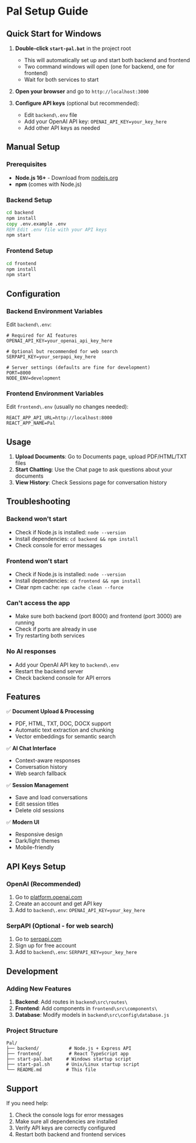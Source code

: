 # Pal Setup Guide

## Quick Start for Windows

1. **Double-click `start-pal.bat`** in the project root

   - This will automatically set up and start both backend and frontend
   - Two command windows will open (one for backend, one for frontend)
   - Wait for both services to start

2. **Open your browser** and go to `http://localhost:3000`

3. **Configure API keys** (optional but recommended):
   - Edit `backend\.env` file
   - Add your OpenAI API key: `OPENAI_API_KEY=your_key_here`
   - Add other API keys as needed

## Manual Setup

### Prerequisites

- **Node.js 16+** - Download from [nodejs.org](https://nodejs.org/)
- **npm** (comes with Node.js)

### Backend Setup

```cmd
cd backend
npm install
copy .env.example .env
REM Edit .env file with your API keys
npm start
```

### Frontend Setup

```cmd
cd frontend
npm install
npm start
```

## Configuration

### Backend Environment Variables

Edit `backend\.env`:

```env
# Required for AI features
OPENAI_API_KEY=your_openai_api_key_here

# Optional but recommended for web search
SERPAPI_KEY=your_serpapi_key_here

# Server settings (defaults are fine for development)
PORT=8000
NODE_ENV=development
```

### Frontend Environment Variables

Edit `frontend\.env` (usually no changes needed):

```env
REACT_APP_API_URL=http://localhost:8000
REACT_APP_NAME=Pal
```

## Usage

1. **Upload Documents**: Go to Documents page, upload PDF/HTML/TXT files
2. **Start Chatting**: Use the Chat page to ask questions about your documents
3. **View History**: Check Sessions page for conversation history

## Troubleshooting

### Backend won't start

- Check if Node.js is installed: `node --version`
- Install dependencies: `cd backend && npm install`
- Check console for error messages

### Frontend won't start

- Check if Node.js is installed: `node --version`
- Install dependencies: `cd frontend && npm install`
- Clear npm cache: `npm cache clean --force`

### Can't access the app

- Make sure both backend (port 8000) and frontend (port 3000) are running
- Check if ports are already in use
- Try restarting both services

### No AI responses

- Add your OpenAI API key to `backend\.env`
- Restart the backend server
- Check backend console for API errors

## Features

✅ **Document Upload & Processing**

- PDF, HTML, TXT, DOC, DOCX support
- Automatic text extraction and chunking
- Vector embeddings for semantic search

✅ **AI Chat Interface**

- Context-aware responses
- Conversation history
- Web search fallback

✅ **Session Management**

- Save and load conversations
- Edit session titles
- Delete old sessions

✅ **Modern UI**

- Responsive design
- Dark/light themes
- Mobile-friendly

## API Keys Setup

### OpenAI (Recommended)

1. Go to [platform.openai.com](https://platform.openai.com)
2. Create an account and get API key
3. Add to `backend\.env`: `OPENAI_API_KEY=your_key_here`

### SerpAPI (Optional - for web search)

1. Go to [serpapi.com](https://serpapi.com)
2. Sign up for free account
3. Add to `backend\.env`: `SERPAPI_KEY=your_key_here`

## Development

### Adding New Features

1. **Backend**: Add routes in `backend\src\routes\`
2. **Frontend**: Add components in `frontend\src\components\`
3. **Database**: Modify models in `backend\src\config\database.js`

### Project Structure

```
Pal/
├── backend/           # Node.js + Express API
├── frontend/          # React TypeScript app
├── start-pal.bat     # Windows startup script
├── start-pal.sh      # Unix/Linux startup script
└── README.md         # This file
```

## Support

If you need help:

1. Check the console logs for error messages
2. Make sure all dependencies are installed
3. Verify API keys are correctly configured
4. Restart both backend and frontend services
